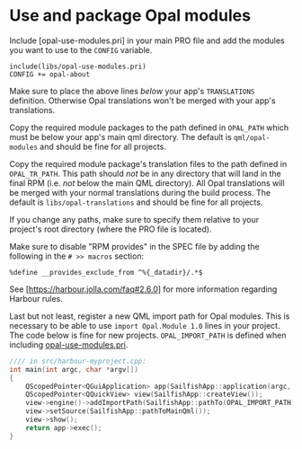 <!--
SPDX-FileCopyrightText: 2021 Mirian Margiani
SPDX-License-Identifier: GFDL-1.3-or-later
-->

# Use and package Opal modules

Include [opal-use-modules.pri] in your main PRO file and add the modules you want
to use to the `CONFIG` variable.

    include(libs/opal-use-modules.pri)
    CONFIG += opal-about

Make sure to place the above lines *below* your app's `TRANSLATIONS` definition.
Otherwise Opal translations won't be merged with your app's translations.

Copy the required module packages to the path defined in `OPAL_PATH` which must
be below your app's main qml directory. The default is `qml/opal-modules` and
should be fine for all projects.

Copy the required module package's translation files to the path defined in
`OPAL_TR_PATH`. This path should *not* be in any directory that will land in the
final RPM (i.e. *not* below the main QML directory). All Opal translations will
be merged with your normal translations during the build process. The default
is `libs/opal-translations` and should be fine for all projects.

If you change any paths, make sure to specify them relative to your project's
root directory (where the PRO file is located).

Make sure to disable "RPM provides" in the SPEC file by adding the following
in the `# >> macros` section:

    %define __provides_exclude_from ^%{_datadir}/.*$

See [https://harbour.jolla.com/faq#2.6.0] for more information regarding Harbour
rules.

Last but not least, register a new QML import path for Opal modules. This is
necessary to be able to use `import Opal.Module 1.0` lines in your project.
The code below is fine for new projects. `OPAL_IMPORT_PATH` is defined when
including [opal-use-modules.pri](opal-use-modules.pri).

```CPP
//// in src/harbour-myproject.cpp:
int main(int argc, char *argv[])
{
    QScopedPointer<QGuiApplication> app(SailfishApp::application(argc, argv));
    QScopedPointer<QQuickView> view(SailfishApp::createView());
    view->engine()->addImportPath(SailfishApp::pathTo(OPAL_IMPORT_PATH).toString());
    view->setSource(SailfishApp::pathToMainQml());
    view->show();
    return app->exec();
}
```
